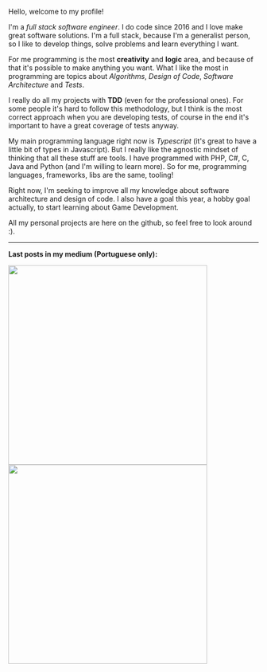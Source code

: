 Hello, welcome to my profile! 

I'm a *full stack software engineer*. I do code since 2016 and I love make great software solutions. I'm a full stack, because I'm a generalist person, so I like to develop things, solve problems and learn everything I want.

For me programming is the most **creativity** and **logic** area, and because of that it's possible to make anything you want. What I like the most in programming are topics about *Algorithms*, *Design of Code*, *Software Architecture* and *Tests*.

I really do all my projects with **TDD** (even for the professional ones). For some people it's hard to follow this methodology, but I think is the most correct approach when you are developing tests, of course in the end it's important to have a great coverage of tests anyway.

My main programming language right now is *Typescript* (it's great to have a little bit of types in Javascript). But I really like the agnostic mindset of thinking that all these stuff are tools. I have programmed with PHP, C#, C, Java and Python (and I'm willing to learn more). So for me, programming languages, frameworks, libs are the same, tooling!

Right now, I'm seeking to improve all my knowledge about software architecture and design of code. I also have a goal this year, a hobby goal actually, to start learning about Game Development.

All my personal projects are here on the github, so feel free to look around :).

---

**Last posts in my medium (Portuguese only):**

<a target="_blank" href="https://hdev.medium.com/unit-of-work-com-typescript-e-knex-js-1438b56ac298">
 <img src="https://github-readme-medium-recent-article.vercel.app/medium/@hdev/0" width="400">
</a>

<a target="_blank" href="https://hdev.medium.com/autenticação-e-autorização-com-diretivas-do-graphql-66a7307c1eda">
  <img src="https://github-readme-medium-recent-article.vercel.app/medium/@hdev/1" width="400">
</a>




